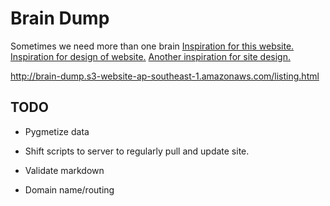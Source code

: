 # Brain Dump

Sometimes we need more than one brain
[Inspiration for this website.](https://braindump.jethro.dev/)
[Inspiration for design of website.](https://gobyexample.com/)
[Another inspiration for site design.](https://github.com/vividvilla/ezhil)


http://brain-dump.s3-website-ap-southeast-1.amazonaws.com/listing.html


## TODO
- Pygmetize data

- Shift scripts to server to regularly pull and update site. 

- Validate markdown

- Domain name/routing
